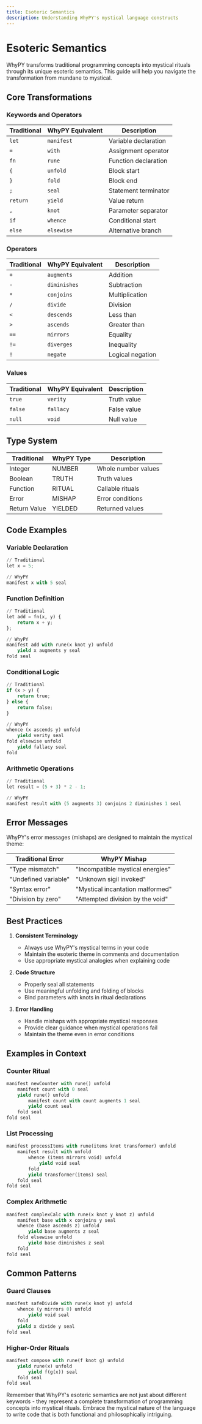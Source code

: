 ```yaml
---
title: Esoteric Semantics
description: Understanding WhyPY's mystical language constructs
---
```


# Esoteric Semantics

WhyPY transforms traditional programming concepts into mystical rituals through its unique esoteric semantics. This guide will help you navigate the transformation from mundane to mystical.

## Core Transformations

### Keywords and Operators

| Traditional | WhyPY Equivalent | Description |
|------------|------------------|-------------|
| `let` | `manifest` | Variable declaration |
| `=` | `with` | Assignment operator |
| `fn` | `rune` | Function declaration |
| `{` | `unfold` | Block start |
| `}` | `fold` | Block end |
| `;` | `seal` | Statement terminator |
| `return` | `yield` | Value return |
| `,` | `knot` | Parameter separator |
| `if` | `whence` | Conditional start |
| `else` | `elsewise` | Alternative branch |

### Operators

| Traditional | WhyPY Equivalent | Description |
|------------|------------------|-------------|
| `+` | `augments` | Addition |
| `-` | `diminishes` | Subtraction |
| `*` | `conjoins` | Multiplication |
| `/` | `divide` | Division |
| `<` | `descends` | Less than |
| `>` | `ascends` | Greater than |
| `==` | `mirrors` | Equality |
| `!=` | `diverges` | Inequality |
| `!` | `negate` | Logical negation |

### Values

| Traditional | WhyPY Equivalent | Description |
|------------|------------------|-------------|
| `true` | `verity` | Truth value |
| `false` | `fallacy` | False value |
| `null` | `void` | Null value |

## Type System

| Traditional | WhyPY Type | Description |
|------------|------------|-------------|
| Integer | NUMBER | Whole number values |
| Boolean | TRUTH | Truth values |
| Function | RITUAL | Callable rituals |
| Error | MISHAP | Error conditions |
| Return Value | YIELDED | Returned values |

## Code Examples

### Variable Declaration
```python
// Traditional
let x = 5;

// WhyPY
manifest x with 5 seal
```

### Function Definition
```python
// Traditional
let add = fn(x, y) {
    return x + y;
};

// WhyPY
manifest add with rune(x knot y) unfold
    yield x augments y seal
fold seal
```

### Conditional Logic
```python
// Traditional
if (x > y) {
    return true;
} else {
    return false;
}

// WhyPY
whence (x ascends y) unfold
    yield verity seal
fold elsewise unfold
    yield fallacy seal
fold
```

### Arithmetic Operations
```python
// Traditional
let result = (5 + 3) * 2 - 1;

// WhyPY
manifest result with (5 augments 3) conjoins 2 diminishes 1 seal
```

## Error Messages

WhyPY's error messages (mishaps) are designed to maintain the mystical theme:

| Traditional Error | WhyPY Mishap |
|------------------|--------------|
| "Type mismatch" | "Incompatible mystical energies" |
| "Undefined variable" | "Unknown sigil invoked" |
| "Syntax error" | "Mystical incantation malformed" |
| "Division by zero" | "Attempted division by the void" |

## Best Practices

1. **Consistent Terminology**
   - Always use WhyPY's mystical terms in your code
   - Maintain the esoteric theme in comments and documentation
   - Use appropriate mystical analogies when explaining code

2. **Code Structure**
   - Properly seal all statements
   - Use meaningful unfolding and folding of blocks
   - Bind parameters with knots in ritual declarations

3. **Error Handling**
   - Handle mishaps with appropriate mystical responses
   - Provide clear guidance when mystical operations fail
   - Maintain the theme even in error conditions

## Examples in Context

### Counter Ritual
```python
manifest newCounter with rune() unfold
    manifest count with 0 seal
    yield rune() unfold
        manifest count with count augments 1 seal
        yield count seal
    fold seal
fold seal
```

### List Processing
```python
manifest processItems with rune(items knot transformer) unfold
    manifest result with unfold
        whence (items mirrors void) unfold
            yield void seal
        fold
        yield transformer(items) seal
    fold seal
fold seal
```

### Complex Arithmetic
```python
manifest complexCalc with rune(x knot y knot z) unfold
    manifest base with x conjoins y seal
    whence (base ascends z) unfold
        yield base augments z seal
    fold elsewise unfold
        yield base diminishes z seal
    fold
fold seal
```

## Common Patterns

### Guard Clauses
```python
manifest safeDivide with rune(x knot y) unfold
    whence (y mirrors 0) unfold
        yield void seal
    fold
    yield x divide y seal
fold seal
```

### Higher-Order Rituals
```python
manifest compose with rune(f knot g) unfold
    yield rune(x) unfold
        yield f(g(x)) seal
    fold seal
fold seal
```

Remember that WhyPY's esoteric semantics are not just about different keywords - they represent a complete transformation of programming concepts into mystical rituals. Embrace the mystical nature of the language to write code that is both functional and philosophically intriguing.